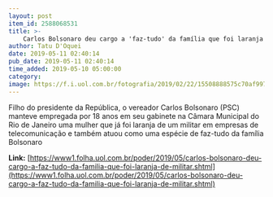 ```yaml
---
layout: post
item_id: 2588068531
title: >-
    Carlos Bolsonaro deu cargo a 'faz-tudo' da família que foi laranja de militar
author: Tatu D'Oquei
date: 2019-05-11 02:40:14
pub_date: 2019-05-11 02:40:14
time_added: 2019-05-10 05:00:00
category: 
image: https://f.i.uol.com.br/fotografia/2019/02/22/15508888575c70af997c416_1550888857_3x2_rt.jpg
---
```


Filho do presidente da República, o vereador Carlos Bolsonaro (PSC) manteve empregada por 18 anos em seu gabinete na Câmara Municipal do Rio de Janeiro uma mulher que já foi laranja de um militar em empresas de telecomunicação e também atuou como uma espécie de faz-tudo da família Bolsonaro

**Link:** [https://www1.folha.uol.com.br/poder/2019/05/carlos-bolsonaro-deu-cargo-a-faz-tudo-da-familia-que-foi-laranja-de-militar.shtml](https://www1.folha.uol.com.br/poder/2019/05/carlos-bolsonaro-deu-cargo-a-faz-tudo-da-familia-que-foi-laranja-de-militar.shtml)

